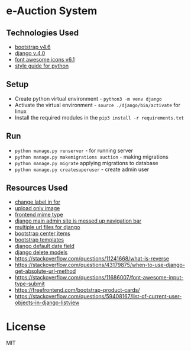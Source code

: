 # e-Auction System

## Technologies Used 

- [bootstrap v4.6](https://getbootstrap.com/docs/4.6/getting-started/build-tools/)
- [django v.4.0](https://docs.djangoproject.com/en/4.0/)
- [font awesome icons v6.1](https://fontawesome.com/search?s=solid%2Cbrands)
- [style guide for python](https://peps.python.org/pep-0008/)

## Setup

- Create python virtual environment - `python3 -m venv django`
- Activate the virtual environment - `source ./django/bin/activate` for linux
- Install the required modules in the `pip3 install -r requirements.txt`

## Run 

- `python manage.py runserver` - for running server
- `python manage.py makemigrations auction` - making migrations
- `python manage.py migrate` applying migrations to database
- `python manage.py createsuperuser` - create admin user

## Resources Used

- [change label in for](https://stackoverflow.com/questions/636905/django-form-set-label_)
- [upload only image](https://stackoverflow.com/questions/6460848/how-to-limit-file-types-on-file-uploads-for-modelforms-with-filefields)
- [frontend mime type](https://developer.mozilla.org/en-US/docs/Web/HTML/Element/input/file)
- [django main admin site is messed up navigation bar](https://stackoverflow.com/questions/67709529/django-admin-site-nav-sidebar-messed-up)
- [multiple url files for django](https://stackoverflow.com/questions/59698254/how-do-i-create-multiple-urls-py-in-django-app)
- [bootstrap center items](https://stackoverflow.com/questions/39031224/how-to-center-cards-in-bootstrap-4)
- [bootstrap templates](https://mdbootstrap.com/docs/standard/extended/login/#!)
- [django default date field](https://stackoverflow.com/questions/22846048/django-form-as-p-datefield-not-showing-input-type-as-date)
- [django delete models](https://stackoverflow.com/questions/38388423/what-does-on-delete-do-on-django-models)
- https://stackoverflow.com/questions/11241668/what-is-reverse
- https://stackoverflow.com/questions/43179875/when-to-use-django-get-absolute-url-method
- https://stackoverflow.com/questions/11686007/font-awesome-input-type-submit
- https://freefrontend.com/bootstrap-product-cards/
- https://stackoverflow.com/questions/59408167/list-of-current-user-objects-in-django-listview

# License

MIT